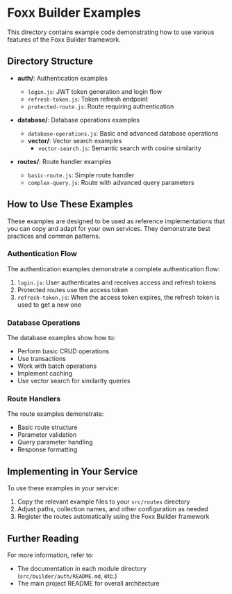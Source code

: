 # Foxx Builder Examples

This directory contains example code demonstrating how to use various features of the Foxx Builder framework.

## Directory Structure

- **auth/**: Authentication examples
  - `login.js`: JWT token generation and login flow
  - `refresh-token.js`: Token refresh endpoint
  - `protected-route.js`: Route requiring authentication
  
- **database/**: Database operations examples
  - `database-operations.js`: Basic and advanced database operations
  - **vector/**: Vector search examples
    - `vector-search.js`: Semantic search with cosine similarity
  
- **routes/**: Route handler examples
  - `basic-route.js`: Simple route handler
  - `complex-query.js`: Route with advanced query parameters

## How to Use These Examples

These examples are designed to be used as reference implementations that you can copy and adapt for your own services. They demonstrate best practices and common patterns.

### Authentication Flow

The authentication examples demonstrate a complete authentication flow:

1. `login.js`: User authenticates and receives access and refresh tokens
2. Protected routes use the access token
3. `refresh-token.js`: When the access token expires, the refresh token is used to get a new one

### Database Operations

The database examples show how to:

- Perform basic CRUD operations
- Use transactions
- Work with batch operations
- Implement caching
- Use vector search for similarity queries

### Route Handlers

The route examples demonstrate:

- Basic route structure
- Parameter validation
- Query parameter handling
- Response formatting

## Implementing in Your Service

To use these examples in your service:

1. Copy the relevant example files to your `src/routes` directory
2. Adjust paths, collection names, and other configuration as needed
3. Register the routes automatically using the Foxx Builder framework

## Further Reading

For more information, refer to:

- The documentation in each module directory (`src/builder/auth/README.md`, etc.)
- The main project README for overall architecture
